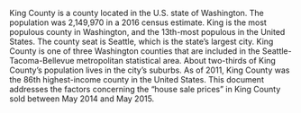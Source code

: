 King County is a county located in the U.S. state of Washington. The population was 2,149,970 in a 2016 census estimate. King is the most populous county in Washington, and the 13th-most populous in the United States. The county seat is Seattle, which is the state’s largest city. King County is one of three Washington counties that are included in the Seattle-Tacoma-Bellevue metropolitan statistical area. About two-thirds of King County’s population lives in the city’s suburbs. As of 2011, King County was the 86th highest-income county in the United States. This document addresses the factors concerning the “house sale prices” in King County sold between May 2014 and May 2015.
